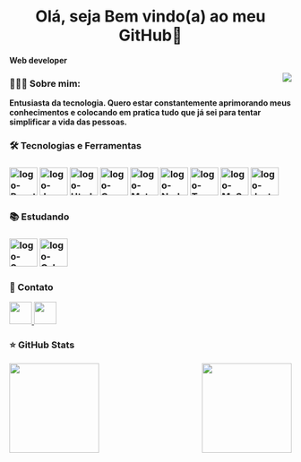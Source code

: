 
<h1 align="center">Olá, seja Bem vindo(a) ao meu GitHub👋</h1>

**Web developer**

 <img align="right"
 src="https://raw.githubusercontent.com/gist/GledsonLucas111/5022e3f6b1f742b819961280278e63fe/raw/8b30d58a25a1aad74170e17282ea68efdbcbba16/githubcard.svg"></img>
<h3>👨🏻‍💻 Sobre mim:</h3>


**Entusiasta da tecnologia. Quero estar constantemente aprimorando meus conhecimentos e colocando em pratica tudo que já sei para tentar simplificar a vida das pessoas.**
 
<h3>🛠 Tecnologias e Ferramentas<h3/>

<div>
  <img height="50px" alt="logo-React" src="https://cdn.jsdelivr.net/gh/devicons/devicon/icons/react/react-original.svg"/>
  <img height="50px" alt="logo-JavaScript" src="https://cdn.jsdelivr.net/gh/devicons/devicon/icons/javascript/javascript-original.svg">
  <img height="50px" alt="logo-Html" src="https://cdn.jsdelivr.net/gh/devicons/devicon/icons/html5/html5-original.svg">
  <img height="50px" alt="logo-Css" src="https://cdn.jsdelivr.net/gh/devicons/devicon/icons/css3/css3-original.svg"/>
  <img height="50px" alt="logo-MaterialUi" src="https://cdn.jsdelivr.net/gh/devicons/devicon/icons/materialui/materialui-original.svg"/>
  <img height="50px" alt="logo-Node" src="https://cdn.jsdelivr.net/gh/devicons/devicon/icons/nodejs/nodejs-original.svg" />
  <img height="50px" alt="logo-TypeScript" src="https://cdn.jsdelivr.net/gh/devicons/devicon/icons/typescript/typescript-original.svg" />
  <img height="50px" alt="logo-MySql" src="https://cdn.jsdelivr.net/gh/devicons/devicon/icons/mysql/mysql-original.svg" target="_blank" />
  <img height="50px" alt="logo-Jest" src="https://cdn.jsdelivr.net/gh/devicons/devicon/icons/jest/jest-plain.svg" />
 </div>
 
<h3>📚 Estudando<h3/>
<div>
<img height="50px" alt="logo-Saas" src="https://cdn.jsdelivr.net/gh/devicons/devicon/icons/sass/sass-original.svg" />
<img height="50px" alt="logo-Csharp" src="https://cdn.jsdelivr.net/gh/devicons/devicon/icons/csharp/csharp-original.svg" />
</div>


<h3>📧 Contato</h3>
<div>
  <a href="mailto:gledsonlucas111@gmail.com">
    <img height="40px" src="https://raw.githubusercontent.com/maurodesouza/profile-readme-generator/master/src/assets/icons/social/gmail/default.svg"/>
  </a>
  <a href="https://www.linkedin.com/in/gledson-lucas-1b5873166/" target="_blank">
    <img height="40px" src="https://cdn.jsdelivr.net/gh/devicons/devicon/icons/linkedin/linkedin-original.svg" />
  </a>
 </div>
 
 
<div>
 <h3>⭐ GitHub Stats</h3>
  <a href="https://github.com/gledsonlucas111">
    <img height="160em" src="https://github-readme-stats.vercel.app/api?username=gledsonlucas111&show_icons=true&theme=radical&include_all_commits=true&count_private=true"/>
    
  <img height="160em" align="right" src="https://github-readme-stats.vercel.app/api/top-langs/?username=gledsonlucas111&layout=compact&langs_count=7&theme=radical"/>
</div>
 
 ##
